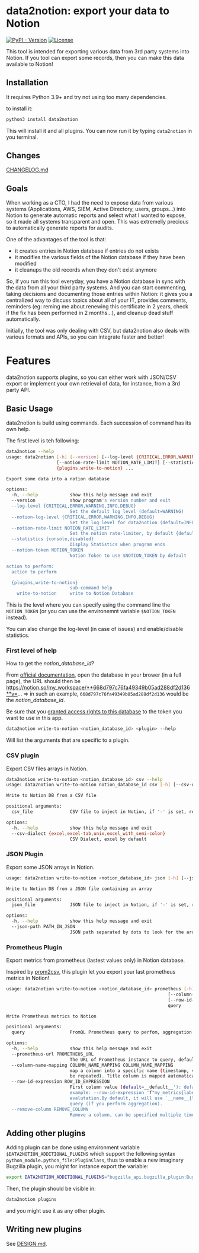 # data2notion: export your data to Notion

[![PyPI - Version](https://img.shields.io/pypi/v/data2notion)](https://pypi.org/project/data2notion/)
[![License](https://img.shields.io/pypi/l/data2notion)](https://raw.githubusercontent.com/pierresouchay/data2notion/main/LICENSE)

This tool is intended for exporting various data from 3rd party systems
into Notion. If you tool can export some records, then you can make this data available to Notion!

## Installation

It requires Python 3.9+ and try not using too many dependencies.

to install it:

```bash
python3 install data2notion
```

This will install it and all plugins. You can now run it by typing `data2notion` in you terminal.

## Changes

[CHANGELOG.md](https://github.com/pierresouchay/data2notion/blob/main/CHANGELOG.md)

## Goals

When working as a CTO, I had the need to expose data from various systems (Applications, AWS, SIEM, Active Directory, users, groups...)
into Notion to generate automatic reports and select what I wanted to expose, so it made all systems transparent and open.
This was extremelly precious to automatically generate reports for audits.

One of the advantages of the tool is that:

 - it creates entries in Notion database if entries do not exists
 - it modifies the various fields of the Notion database if they have been modified
 - it cleanups the old records when they don't exist anymore

So, if you run this tool everyday, you have a Notion database in sync with the data from all your third party systems.
And you can start commenting, taking decisions and documenting those entries within Notion: it gives you a centralized
way to discuss topics about all of your IT, provides comments, reminders (eg: reming me about renewing this certificate
in 2 years, check if the fix has been performed in 2 months...), and cleanup dead stuff automatically.

Initially, the tool was only dealing with CSV, but data2notion also deals with various formats and APIs, so you can
integrate faster and better!

# Features

data2notion supports plugins, so you can either work with JSON/CSV export or implement your own retrieval of data, for instance,
from a 3rd party API.

## Basic Usage

data2notion is build using commands. Each succession of command has its own help.

The first level is teh following:

```bash
data2notion --help
usage: data2notion [-h] [--version] [--log-level {CRITICAL,ERROR,WARNING,INFO,DEBUG}] [--notion-log-level {CRITICAL,ERROR,WARNING,INFO,DEBUG}]
                   [--notion-rate-limit NOTION_RATE_LIMIT] [--statistics {console,disabled}] [--notion-token NOTION_TOKEN]
                   {plugins,write-to-notion} ...

Export some data into a notion database

options:
  -h, --help            show this help message and exit
  --version             show program's version number and exit
  --log-level {CRITICAL,ERROR,WARNING,INFO,DEBUG}
                        Set the default log level (default=WARNING)
  --notion-log-level {CRITICAL,ERROR,WARNING,INFO,DEBUG}
                        Set the log level for data2notion (default=INFO)
  --notion-rate-limit NOTION_RATE_LIMIT
                        Set the notion rate-limiter, by default {default_rate_limit} (3 requests/sec, 100 initial bucket size)
  --statistics {console,disabled}
                        Display Statistics when program ends
  --notion-token NOTION_TOKEN
                        Notion Token to use $NOTION_TOKEN by default

action to perform:
  action to perform

  {plugins,write-to-notion}
                        sub-command help
    write-to-notion     write to Notion Database
```

This is the level where you can specify using the command line the `NOTION_TOKEN` (or you can use the environemnt variable `$NOTION_TOKEN` instead).

You can also change the log-level (in case of issues) and enable/disable statistics.

### First level of help

How to get the _notion_database_id_?

From [official documentation](https://developers.notion.com/reference/retrieve-a-database), open the database in your brower (in a full page),
the URL should then be https://notion.so/my_workspace/**668d797c76fa49349b05ad288df2d136**v=... => in such an example, `668d797c76fa49349b05ad288df2d136`
would be the _notion_database_id_.

Be sure that you [granted access rights to this database](https://www.notion.so/help/add-and-manage-connections-with-the-api#add-connections-to-pages)
to the token you want to use in this app.


```bash
data2notion write-to-notion <notion_database_id> <plugin> --help
```

Will list the arguments that are specific to a plugin.

### CSV plugin

Export CSV files arrays in Notion.

```bash
data2notion write-to-notion <notion_database_id> csv --help
usage: data2notion write-to-notion notion_database_id csv [-h] [--csv-dialect {excel,excel-tab,unix,excel_with_semi-colon}] csv_file

Write to Notion DB from a CSV file

positional arguments:
  csv_file              CSV file to inject in Notion, if '-' is set, read from stdin

options:
  -h, --help            show this help message and exit
  --csv-dialect {excel,excel-tab,unix,excel_with_semi-colon}
                        CSV Dialect, excel by default
```

### JSON Plugin

Export some JSON arrays in Notion.

```bash
usage: data2notion write-to-notion <notion_database_id> json [-h] [--json-path PATH_IN_JSON] json_file

Write to Notion DB from a JSON file containing an array

positional arguments:
  json_file             JSON file to inject in Notion, if '-' is set, read from stdin

options:
  -h, --help            show this help message and exit
  --json-path PATH_IN_JSON
                        JSON path separated by dots to look for the array, example: calendar.appointments
```

### Prometheus Plugin

Export metrics from prometheus (lastest values only) in Notion database.

Inspired by [prom2csv](https://pypi.org/project/prom2csv/), this plugin let you export your last prometheus metrics in Notion!

```bash
usage: data2notion write-to-notion <notion_database_id> prometheus [-h] [--prometheus-url PROMETHEUS_URL]
                                                             [--column-name-mapping COLUMN_NAME_MAPPING COLUMN_NAME_MAPPING]
                                                             [--row-id-expression ROW_ID_EXPRESSION] [--remove-column REMOVE_COLUMN]
                                                             query

Write Prometheus metrics to Notion

positional arguments:
  query                 PromQL Prometheus query to perfom, aggregation supported

options:
  -h, --help            show this help message and exit
  --prometheus-url PROMETHEUS_URL
                        The URL of Prometheus instance to query, default to $PROMETHEUS_URL or http://localhost:9090
  --column-name-mapping COLUMN_NAME_MAPPING COLUMN_NAME_MAPPING
                        map a column into a specific name (timestamp, value + labels) into another name: --column-name-mapping value MyValueColumnInNotion (can
                        be repeated). Title column is mapped automatically
  --row-id-expression ROW_ID_EXPRESSION
                        First column value (default=__default__'): default will concatenate metric name and labels You can use python expression using labels,
                        example: --row-id-expression 'f"my_metrics{labels_str}"'labels_str:= label concatened the prometheus way, but all label can be used for
                        evalutation.By default, it will use `__name__{labels_str}` if __name__ exists, otherwise, __name__ will be replace by a hash of the
                        query (if you perform aggregation).
  --remove-column REMOVE_COLUMN
                        Remove a column, can be specified multiple times
```


## Adding other plugins


Adding plugin can be done using environment variable `$DATA2NOTION_ADDITIONAL_PLUGINS` which support the
following syntax `python_module.python_file:PluginClass`, thus to enable a new imaginary Bugzilla plugin, you might for instance
export the variable:

```bash
export DATA2NOTION_ADDITIONAL_PLUGINS="bugzilla_api.bugzilla_plugin:BugzillPlugin"
```

Then, the plugin should be visible in:
```bash
data2notion plugins
```

and you might use it as any other plugin.

## Writing new plugins

See [DESIGN.md](https://github.com/pierresouchay/data2notion/blob/main/DESIGN.md).


